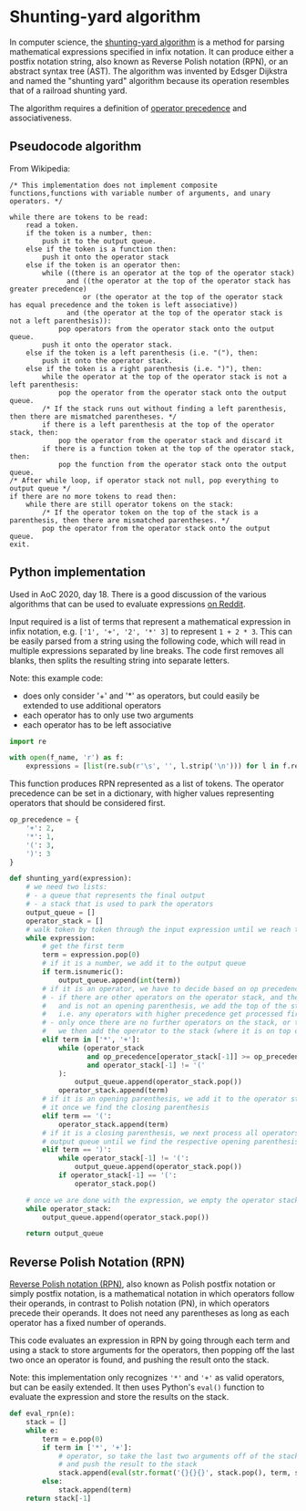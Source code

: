 # Shunting-yard algorithm

In computer science, the [shunting-yard algorithm](https://en.wikipedia.org/wiki/Shunting-yard_algorithm) is a method for parsing mathematical expressions specified in infix notation. It can produce either a postfix notation string, also known as Reverse Polish notation (RPN), or an abstract syntax tree (AST). The algorithm was invented by Edsger Dijkstra and named the "shunting yard" algorithm because its operation resembles that of a railroad shunting yard.

The algorithm requires a definition of [operator precedence](https://en.wikipedia.org/wiki/Order_of_operations) and associativeness.

## Pseudocode algorithm 

From Wikipedia:

```
/* This implementation does not implement composite functions,functions with variable number of arguments, and unary operators. */

while there are tokens to be read:
    read a token.
    if the token is a number, then:
        push it to the output queue.
    else if the token is a function then:
        push it onto the operator stack 
    else if the token is an operator then:
        while ((there is an operator at the top of the operator stack)
              and ((the operator at the top of the operator stack has greater precedence)
                  or (the operator at the top of the operator stack has equal precedence and the token is left associative))
              and (the operator at the top of the operator stack is not a left parenthesis)):
            pop operators from the operator stack onto the output queue.
        push it onto the operator stack.
    else if the token is a left parenthesis (i.e. "("), then:
        push it onto the operator stack.
    else if the token is a right parenthesis (i.e. ")"), then:
        while the operator at the top of the operator stack is not a left parenthesis:
            pop the operator from the operator stack onto the output queue.
        /* If the stack runs out without finding a left parenthesis, then there are mismatched parentheses. */
        if there is a left parenthesis at the top of the operator stack, then:
            pop the operator from the operator stack and discard it
        if there is a function token at the top of the operator stack, then:
            pop the function from the operator stack onto the output queue.
/* After while loop, if operator stack not null, pop everything to output queue */
if there are no more tokens to read then:
    while there are still operator tokens on the stack:
        /* If the operator token on the top of the stack is a parenthesis, then there are mismatched parentheses. */
        pop the operator from the operator stack onto the output queue.
exit.
```

## Python implementation

Used in AoC 2020, day 18. There is a good discussion of the various algorithms that can be used to evaluate expressions [on Reddit](https://www.reddit.com/r/adventofcode/comments/kfor25/2020_day_18_how_many_different_approaches_can_you/).

Input required is a list of terms that represent a mathematical expression in infix notation, e.g. `['1', '+', '2', '*' 3]` to represent `1 + 2 * 3`. This can be easily parsed from a string using the following code, which will read in multiple expressions separated by line breaks. The code first removes all blanks, then splits the resulting string into separate letters.

Note: this example code:
- does only consider '+' and '*' as operators, but could easily be extended to use additional operators
- each operator has to only use two arguments
- each operator has to be left associative

```python
import re 

with open(f_name, 'r') as f:
    expressions = [list(re.sub(r'\s', '', l.strip('\n'))) for l in f.readlines()]
```

This function produces RPN represented as a list of tokens. The operator precedence can be set in a dictionary, with higher values representing operators that should be considered first.

```python
op_precedence = {
    '+': 2,
    '*': 1,
    '(': 3,
    ')': 3
}

def shunting_yard(expression):
    # we need two lists:
    # - a queue that represents the final output
    # - a stack that is used to park the operators
    output_queue = []
    operator_stack = []
    # walk token by token through the input expression until we reach the end
    while expression:
        # get the first term
        term = expression.pop(0)
        # if it is a number, we add it to the output queue
        if term.isnumeric():
            output_queue.append(int(term))
        # if it is an operator, we have to decide based on op precedence what to do:
        # - if there are other operators on the operator stack, and the one on top has higher precendence,
        #   and is not an opening parenthesis, we add the top of the stack to the output queue 
        #   i.e. any operators with higher precedence get processed first
        # - only once there are no further operators on the stack, or the one on top has a lower precedence,
        #   we then add the operator to the stack (where it is on top of the next one, which has lower precedence)
        elif term in ['*', '+']:
            while (operator_stack
                   and op_precedence[operator_stack[-1]] >= op_precedence[term]
                   and operator_stack[-1] != '('
            ):
                output_queue.append(operator_stack.pop())
            operator_stack.append(term)
        # if it is an opening parenthesis, we add it to the operator stack - only temporary, as we discard
        # it once we find the closing parenthesis
        elif term == '(':
            operator_stack.append(term)
        # if it is a closing parenthesis, we next process all operators on the stack and add them to the 
        # output queue until we find the respective opening parenthesis, which we then discard
        elif term == ')':
            while operator_stack[-1] != '(':
                output_queue.append(operator_stack.pop())
            if operator_stack[-1] == '(':
                operator_stack.pop()

    # once we are done with the expression, we empty the operator stack and add it to the output queue
    while operator_stack:
        output_queue.append(operator_stack.pop())

    return output_queue
```

## Reverse Polish Notation (RPN)

[Reverse Polish notation (RPN)](https://en.wikipedia.org/wiki/Reverse_Polish_notation), also known as Polish postfix notation or simply postfix notation, is a mathematical notation in which operators follow their operands, in contrast to Polish notation (PN), in which operators precede their operands. It does not need any parentheses as long as each operator has a fixed number of operands.

This code evaluates an expression in RPN by going through each term and using a stack to store arguments for the operators, then popping off the last two once an operator is found, and pushing the result onto the stack.

Note: this implementation only recognizes `'*'` and `'+'` as valid operators, but can be easily extended. It then uses Python's `eval()` function to evaluate the expression and store the results on the stack.

```python
def eval_rpn(e):
    stack = []
    while e:
        term = e.pop(0)
        if term in ['*', '+']:
            # operator, so take the last two arguments off of the stack, evaluate the expression
            # and push the result to the stack
            stack.append(eval(str.format('{}{}{}', stack.pop(), term, stack.pop())))
        else:
            stack.append(term)
    return stack[-1]
```
